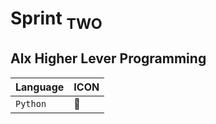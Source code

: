 # Sprint <sub>TWO</sub>

## Alx Higher Lever Programming

| Language   |          ICON        |
| ---------- | -----------------    |
| `Python`     |         :snake:      |
  
